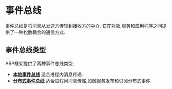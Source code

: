 # 事件总线

事件总线是将消息从发送方传输到接收方的中介. 它在对象,服务和应用程序之间提供了一种松散耦合的通信方式.

## 事件总线类型

ABP框架提供了两种事件总线类型;

* **[本地事件总线](Local-Event-Bus.md)** 适合进程内消息传递.
* **[分布式事件总线](Distributed-Event-Bus.md)** 适合进程间消息传递,如微服务发布和订阅分布式事件.